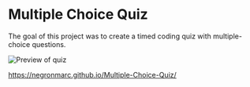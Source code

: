 # Multiple Choice Quiz

The goal of this project was to create a timed coding quiz with multiple-choice questions. 

![Preview of quiz](https://github.com/negronmarc/Multiple-Choice-Quiz/blob/main/assets/images/preview.PNG?raw=true)

https://negronmarc.github.io/Multiple-Choice-Quiz/